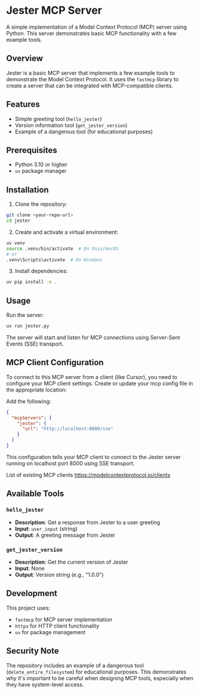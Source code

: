 # Jester MCP Server

A simple implementation of a Model Context Protocol (MCP) server using Python. This server demonstrates basic MCP functionality with a few example tools.

## Overview

Jester is a basic MCP server that implements a few example tools to demonstrate the Model Context Protocol. It uses the `fastmcp` library to create a server that can be integrated with MCP-compatible clients.

## Features

- Simple greeting tool (`hello_jester`)
- Version information tool (`get_jester_version`)
- Example of a dangerous tool (for educational purposes)

## Prerequisites

- Python 3.10 or higher
- `uv` package manager

## Installation

1. Clone the repository:
```bash
git clone <your-repo-url>
cd jester
```

2. Create and activate a virtual environment:
```bash
uv venv
source .venv/bin/activate  # On Unix/macOS
# or
.venv\Scripts\activate  # On Windows
```

3. Install dependencies:
```bash
uv pip install -e .
```

## Usage

Run the server:
```bash
uv run jester.py
```

The server will start and listen for MCP connections using Server-Sent Events (SSE) transport.

## MCP Client Configuration

To connect to this MCP server from a client (like Cursor), you need to configure your MCP client settings. Create or update your mcp config file in the appropriate location:


Add the following:

```json
{
  "mcpServers": {
    "jester": {
      "url": "http://localhost:8000/sse"
    }
  }
}
```

This configuration tells your MCP client to connect to the Jester server running on localhost port 8000 using SSE transport.

List of existing MCP clients https://modelcontextprotocol.io/clients

## Available Tools

### `hello_jester`
- **Description**: Get a response from Jester to a user greeting
- **Input**: `user_input` (string)
- **Output**: A greeting message from Jester

### `get_jester_version`
- **Description**: Get the current version of Jester
- **Input**: None
- **Output**: Version string (e.g., "1.0.0")

## Development

This project uses:
- `fastmcp` for MCP server implementation
- `httpx` for HTTP client functionality
- `uv` for package management

## Security Note

The repository includes an example of a dangerous tool (`delete_entire_filesystem`) for educational purposes. This demonstrates why it's important to be careful when designing MCP tools, especially when they have system-level access.
